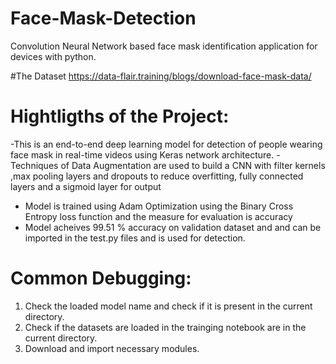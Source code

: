 # Face-Mask-Detection
Convolution Neural Network based face mask identification application for devices with python.

#The Dataset
https://data-flair.training/blogs/download-face-mask-data/

# Hightligths of the Project:
  -This is an end-to-end deep learning model for detection of people wearing face mask in real-time videos using Keras network          architecture.
  -Techniques of Data Augmentation are used to build a CNN with filter kernels ,max pooling layers and dropouts to reduce        overfitting, fully connected layers  and a sigmoid layer for output
  - Model is trained using Adam Optimization using the Binary Cross Entropy loss function and the measure for evaluation is accuracy
  - Model acheives 99.51 % accuracy on validation dataset and and can be imported in the test.py files and is used for detection.


# Common Debugging:
1. Check the loaded model name and check if it is present in the current directory.
2. Check if the datasets are loaded in the trainging notebook are in the current directory.
2. Download and import necessary modules.
